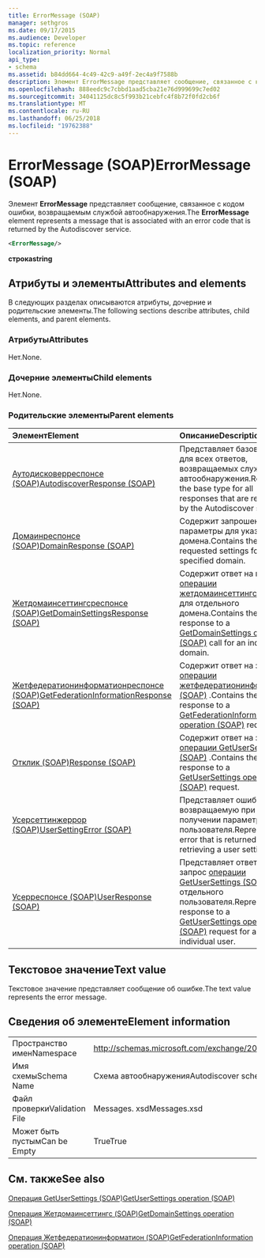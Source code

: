 ```yaml
---
title: ErrorMessage (SOAP)
manager: sethgros
ms.date: 09/17/2015
ms.audience: Developer
ms.topic: reference
localization_priority: Normal
api_type:
- schema
ms.assetid: b84dd664-4c49-42c9-a49f-2ec4a9f7588b
description: Элемент ErrorMessage представляет сообщение, связанное с кодом ошибки, возвращаемым службой автообнаружения.
ms.openlocfilehash: 888eedc9c7cbbd1aad5cba21e76d999699c7ed02
ms.sourcegitcommit: 34041125dc8c5f993b21cebfc4f8b72f0fd2cb6f
ms.translationtype: MT
ms.contentlocale: ru-RU
ms.lasthandoff: 06/25/2018
ms.locfileid: "19762388"
---
```

# <a name="errormessage-soap"></a><span data-ttu-id="c8071-103">ErrorMessage (SOAP)</span><span class="sxs-lookup"><span data-stu-id="c8071-103">ErrorMessage (SOAP)</span></span>

<span data-ttu-id="c8071-104">Элемент **ErrorMessage** представляет сообщение, связанное с кодом ошибки, возвращаемым службой автообнаружения.</span><span class="sxs-lookup"><span data-stu-id="c8071-104">The **ErrorMessage** element represents a message that is associated with an error code that is returned by the Autodiscover service.</span></span> 
  
```XML
<ErrorMessage/>
```

 <span data-ttu-id="c8071-105">**строка**</span><span class="sxs-lookup"><span data-stu-id="c8071-105">**string**</span></span>
## <a name="attributes-and-elements"></a><span data-ttu-id="c8071-106">Атрибуты и элементы</span><span class="sxs-lookup"><span data-stu-id="c8071-106">Attributes and elements</span></span>

<span data-ttu-id="c8071-107">В следующих разделах описываются атрибуты, дочерние и родительские элементы.</span><span class="sxs-lookup"><span data-stu-id="c8071-107">The following sections describe attributes, child elements, and parent elements.</span></span>
  
### <a name="attributes"></a><span data-ttu-id="c8071-108">Атрибуты</span><span class="sxs-lookup"><span data-stu-id="c8071-108">Attributes</span></span>

<span data-ttu-id="c8071-109">Нет.</span><span class="sxs-lookup"><span data-stu-id="c8071-109">None.</span></span>
  
### <a name="child-elements"></a><span data-ttu-id="c8071-110">Дочерние элементы</span><span class="sxs-lookup"><span data-stu-id="c8071-110">Child elements</span></span>

<span data-ttu-id="c8071-111">Нет.</span><span class="sxs-lookup"><span data-stu-id="c8071-111">None.</span></span>
  
### <a name="parent-elements"></a><span data-ttu-id="c8071-112">Родительские элементы</span><span class="sxs-lookup"><span data-stu-id="c8071-112">Parent elements</span></span>

|<span data-ttu-id="c8071-113">**Элемент**</span><span class="sxs-lookup"><span data-stu-id="c8071-113">**Element**</span></span>|<span data-ttu-id="c8071-114">**Описание**</span><span class="sxs-lookup"><span data-stu-id="c8071-114">**Description**</span></span>|
|:-----|:-----|
|[<span data-ttu-id="c8071-115">Аутодисковерреспонсе (SOAP)</span><span class="sxs-lookup"><span data-stu-id="c8071-115">AutodiscoverResponse (SOAP)</span></span>](autodiscoverresponse-soap.md) <br/> |<span data-ttu-id="c8071-116">Представляет базовый тип для всех ответов, возвращаемых службой автообнаружения.</span><span class="sxs-lookup"><span data-stu-id="c8071-116">Represents the base type for all responses that are returned by the Autodiscover service.</span></span>  <br/> |
|[<span data-ttu-id="c8071-117">Домаинреспонсе (SOAP)</span><span class="sxs-lookup"><span data-stu-id="c8071-117">DomainResponse (SOAP)</span></span>](domainresponse-soap.md) <br/> |<span data-ttu-id="c8071-118">Содержит запрошенные параметры для указанного домена.</span><span class="sxs-lookup"><span data-stu-id="c8071-118">Contains the requested settings for the specified domain.</span></span>  <br/> |
|[<span data-ttu-id="c8071-119">Жетдомаинсеттингсреспонсе (SOAP)</span><span class="sxs-lookup"><span data-stu-id="c8071-119">GetDomainSettingsResponse (SOAP)</span></span>](getdomainsettingsresponse-soap.md) <br/> |<span data-ttu-id="c8071-120">Содержит ответ на вызов [операции жетдомаинсеттингс (SOAP)](getdomainsettings-operation-soap.md) для отдельного домена.</span><span class="sxs-lookup"><span data-stu-id="c8071-120">Contains the response to a [GetDomainSettings operation (SOAP)](getdomainsettings-operation-soap.md) call for an individual domain.</span></span>  <br/> |
|[<span data-ttu-id="c8071-121">Жетфедератионинформатионреспонсе (SOAP)</span><span class="sxs-lookup"><span data-stu-id="c8071-121">GetFederationInformationResponse (SOAP)</span></span>](getfederationinformationresponse-soap.md) <br/> |<span data-ttu-id="c8071-122">Содержит ответ на запрос [операции жетфедератионинформатион (SOAP)](getfederationinformation-operation-soap.md) .</span><span class="sxs-lookup"><span data-stu-id="c8071-122">Contains the response to a [GetFederationInformation operation (SOAP)](getfederationinformation-operation-soap.md) request.</span></span>  <br/> |
|[<span data-ttu-id="c8071-123">Отклик (SOAP)</span><span class="sxs-lookup"><span data-stu-id="c8071-123">Response (SOAP)</span></span>](response-soap.md) <br/> |<span data-ttu-id="c8071-124">Содержит ответ на запрос [операции GetUserSettings (SOAP)](getusersettings-operation-soap.md) .</span><span class="sxs-lookup"><span data-stu-id="c8071-124">Contains the response to a [GetUserSettings operation (SOAP)](getusersettings-operation-soap.md) request.</span></span>  <br/> |
|[<span data-ttu-id="c8071-125">Усерсеттинжеррор (SOAP)</span><span class="sxs-lookup"><span data-stu-id="c8071-125">UserSettingError (SOAP)</span></span>](usersettingerror-soap.md) <br/> |<span data-ttu-id="c8071-126">Представляет ошибку, возвращаемую при получении параметра пользователя.</span><span class="sxs-lookup"><span data-stu-id="c8071-126">Represents an error that is returned while retrieving a user setting.</span></span>  <br/> |
|[<span data-ttu-id="c8071-127">Усерреспонсе (SOAP)</span><span class="sxs-lookup"><span data-stu-id="c8071-127">UserResponse (SOAP)</span></span>](userresponse-soap.md) <br/> |<span data-ttu-id="c8071-128">Представляет ответ на запрос [операции GetUserSettings (SOAP)](getusersettings-operation-soap.md) для отдельного пользователя.</span><span class="sxs-lookup"><span data-stu-id="c8071-128">Represents a response to a [GetUserSettings operation (SOAP)](getusersettings-operation-soap.md) request for an individual user.</span></span>  <br/> |
   
## <a name="text-value"></a><span data-ttu-id="c8071-129">Текстовое значение</span><span class="sxs-lookup"><span data-stu-id="c8071-129">Text value</span></span>

<span data-ttu-id="c8071-130">Текстовое значение представляет сообщение об ошибке.</span><span class="sxs-lookup"><span data-stu-id="c8071-130">The text value represents the error message.</span></span>
  
## <a name="element-information"></a><span data-ttu-id="c8071-131">Сведения об элементе</span><span class="sxs-lookup"><span data-stu-id="c8071-131">Element information</span></span>

|||
|:-----|:-----|
|<span data-ttu-id="c8071-132">Пространство имен</span><span class="sxs-lookup"><span data-stu-id="c8071-132">Namespace</span></span>  <br/> |http://schemas.microsoft.com/exchange/2010/Autodiscover  <br/> |
|<span data-ttu-id="c8071-133">Имя схемы</span><span class="sxs-lookup"><span data-stu-id="c8071-133">Schema Name</span></span>  <br/> |<span data-ttu-id="c8071-134">Схема автообнаружения</span><span class="sxs-lookup"><span data-stu-id="c8071-134">Autodiscover schema</span></span>  <br/> |
|<span data-ttu-id="c8071-135">Файл проверки</span><span class="sxs-lookup"><span data-stu-id="c8071-135">Validation File</span></span>  <br/> |<span data-ttu-id="c8071-136">Messages. xsd</span><span class="sxs-lookup"><span data-stu-id="c8071-136">Messages.xsd</span></span>  <br/> |
|<span data-ttu-id="c8071-137">Может быть пустым</span><span class="sxs-lookup"><span data-stu-id="c8071-137">Can be Empty</span></span>  <br/> |<span data-ttu-id="c8071-138">True</span><span class="sxs-lookup"><span data-stu-id="c8071-138">True</span></span>  <br/> |
   
## <a name="see-also"></a><span data-ttu-id="c8071-139">См. также</span><span class="sxs-lookup"><span data-stu-id="c8071-139">See also</span></span>



[<span data-ttu-id="c8071-140">Операция GetUserSettings (SOAP)</span><span class="sxs-lookup"><span data-stu-id="c8071-140">GetUserSettings operation (SOAP)</span></span>](getusersettings-operation-soap.md)
  
[<span data-ttu-id="c8071-141">Операция Жетдомаинсеттингс (SOAP)</span><span class="sxs-lookup"><span data-stu-id="c8071-141">GetDomainSettings operation (SOAP)</span></span>](getdomainsettings-operation-soap.md)
  
[<span data-ttu-id="c8071-142">Операция Жетфедератионинформатион (SOAP)</span><span class="sxs-lookup"><span data-stu-id="c8071-142">GetFederationInformation operation (SOAP)</span></span>](getfederationinformation-operation-soap.md)

